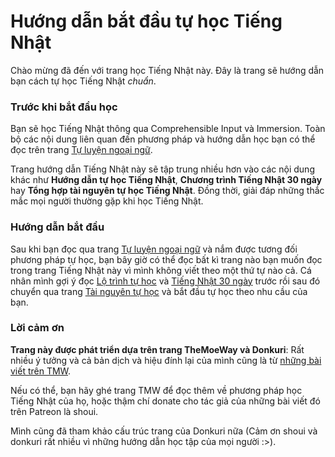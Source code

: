 # Hướng dẫn bắt đầu tự học Tiếng Nhật
Chào mừng đã đến với trang học Tiếng Nhật này. Đây là trang sẽ hướng dẫn bạn cách tự học Tiếng Nhật *chuẩn*.

### Trước khi bắt đầu học
Bạn sẽ học Tiếng Nhật thông qua Comprehensible Input và Immersion. Toàn bộ các nội dung liên quan đến phương pháp và hướng dẫn học bạn có thể đọc trên trang [Tự luyện ngoại ngữ](https://daihocmo.github.io/ngoai-ngu/).

Trang hướng dẫn Tiếng Nhật này sẽ tập trung nhiều hơn vào các nội dung khác như **Hướng dẫn tự học Tiếng Nhật**, **Chương trình Tiếng Nhật 30 ngày** hay **Tổng hợp tài nguyên tự học Tiếng Nhật**. Đồng thời, giải đáp những thắc mắc mọi người thường gặp khi học Tiếng Nhật.

### Hướng dẫn bắt đầu

Sau khi bạn đọc qua trang [Tự luyện ngoại ngữ](https://daihocmo.github.io/ngoai-ngu/) và nắm được tương đối phương pháp tự học, bạn bây giờ có thể đọc bất kì trang nào bạn muốn đọc trong trang Tiếng Nhật này vì mình không viết theo một thứ tự nào cả. Cá nhân mình gợi ý đọc [Lộ trình tự học](guide.md) và [Tiếng Nhật 30 ngày](30ngay.md) trước rồi sau đó chuyển qua trang [Tài nguyên tự học](resources.md) và bắt đầu tự học theo nhu cầu của bạn.

### Lời cảm ơn

**Trang này được phát triển dựa trên trang TheMoeWay và Donkuri**: Rất nhiều ý tưởng và cả bản dịch và hiệu đính lại của mình cũng là từ [những bài viết trên TMW](https://learnjapanese.moe/). 

Nếu có thể, bạn hãy ghé trang TMW để đọc thêm về phương pháp học Tiếng Nhật của họ, hoặc thậm chí donate cho tác giả của những bài viết đó trên Patreon là shoui. 

Mình cũng đã tham khảo cấu trúc trang của Donkuri nữa (Cảm ơn shoui và donkuri rất nhiều vì những hướng dẫn học tập của mọi người :>).